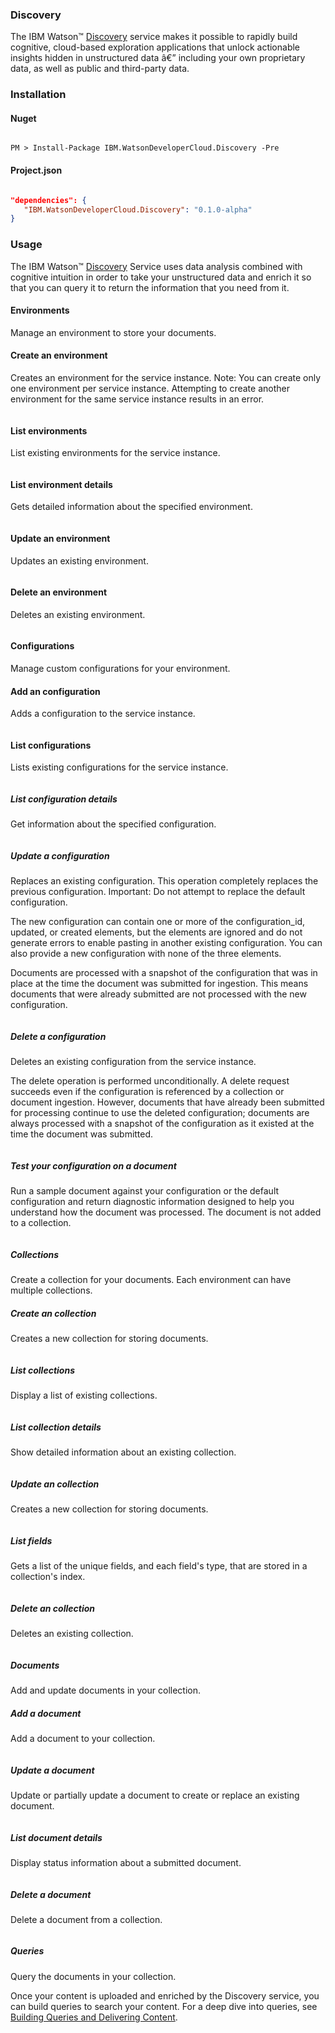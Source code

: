 ### Discovery

The IBM Watson™ [Discovery][discovery] service makes it possible to rapidly build cognitive, cloud-based exploration applications that unlock actionable insights hidden in unstructured data â€” including your own proprietary data, as well as public and third-party data.

### Installation
#### Nuget
```

PM > Install-Package IBM.WatsonDeveloperCloud.Discovery -Pre

```
#### Project.json
```JSON

"dependencies": {
   "IBM.WatsonDeveloperCloud.Discovery": "0.1.0-alpha"
}

```
### Usage
The IBM Watson™ [Discovery][discovery] Service uses data analysis combined with cognitive intuition in order to take your unstructured data and enrich it so that you can query it to return the information that you need from it.

#### Environments
Manage an environment to store your documents.
#### Create an environment
Creates an environment for the service instance. Note: You can create only one environment per service instance. Attempting to create another environment for the same service instance results in an error.
```cs
```
#### List environments
List existing environments for the service instance.
```cs
```
#### List environment details
Gets detailed information about the specified environment.
```cs
```
#### Update an environment
Updates an existing environment.
```cs
```
#### Delete an environment
Deletes an existing environment.
```cs
```
#### Configurations
Manage custom configurations for your environment.
#### Add an configuration
Adds a configuration to the service instance.
```cs
```
#### List configurations
Lists existing configurations for the service instance.
```cs
```
##### List configuration details
Get information about the specified configuration.
```cs
```
##### Update a configuration
Replaces an existing configuration. This operation completely replaces the previous configuration. Important: Do not attempt to replace the default configuration.

The new configuration can contain one or more of the configuration_id, updated, or created elements, but the elements are ignored and do not generate errors to enable pasting in another existing configuration. You can also provide a new configuration with none of the three elements.

Documents are processed with a snapshot of the configuration that was in place at the time the document was submitted for ingestion. This means documents that were already submitted are not processed with the new configuration.
```cs
```
##### Delete a configuration
Deletes an existing configuration from the service instance.

The delete operation is performed unconditionally. A delete request succeeds even if the configuration is referenced by a collection or document ingestion. However, documents that have already been submitted for processing continue to use the deleted configuration; documents are always processed with a snapshot of the configuration as it existed at the time the document was submitted.
```cs
```
##### Test your configuration on a document
Run a sample document against your configuration or the default configuration and return diagnostic information designed to help you understand how the document was processed. The document is not added to a collection.
```cs
```
##### Collections
Create a collection for your documents. Each environment can have multiple collections.
##### Create an collection
Creates a new collection for storing documents.
```cs
```
##### List collections
Display a list of existing collections.
```cs
```
##### List collection details
Show detailed information about an existing collection.
```cs
```
##### Update an collection
Creates a new collection for storing documents.
```cs
```
##### List fields
Gets a list of the unique fields, and each field's type, that are stored in a collection's index.
```cs
```
##### Delete an collection
Deletes an existing collection.
```cs
```
##### Documents
Add and update documents in your collection.
##### Add a document
Add a document to your collection.
```cs
```
##### Update a document
Update or partially update a document to create or replace an existing document.
```cs
```
##### List document details
Display status information about a submitted document.
```cs
```
##### Delete a document
Delete a document from a collection.
```cs
```
##### Queries
Query the documents in your collection.

Once your content is uploaded and enriched by the Discovery service, you can build queries to search your content. For a deep dive into queries, see [Building Queries and Delivering Content][discovery-query].
```cs
```

[discovery]: http://www.ibm.com/watson/developercloud/discovery/api/v1/
[discovery-query]: http://www.ibm.com/watson/developercloud/doc/discovery/using.shtml
